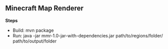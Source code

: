 Minecraft Map Renderer
---
**Steps**
- Build: mvn package
- Run: java -jar mmr-1.0-jar-with-dependencies.jar path/to/regions/folder/ path/to/output/folder
